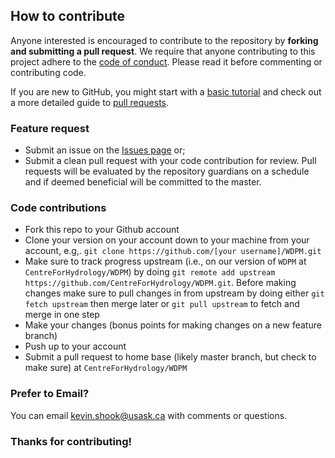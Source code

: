 ## How to contribute
Anyone interested is encouraged to contribute to the repository by **forking and submitting a pull request**. 
We require that anyone contributing to this project adhere to the [code of conduct](https://github.com/CentreForHydrology/WDPM/blob/master/CODE_OF_CONDUCT.md). Please read it before commenting or contributing code.  

If you are new to GitHub, you might start with a [basic tutorial](https://help.github.com/articles/set-up-git) and  check out a more detailed guide to [pull requests](https://help.github.com/articles/using-pull-requests/).



### Feature request

* Submit an issue on the [Issues page](https://github.com/CentreForHydrology/WDPM/issues) or;
* Submit a clean pull request with your code contribution for review. Pull requests will be evaluated by the repository guardians on a schedule and if deemed beneficial will be committed to the master.

### Code contributions

* Fork this repo to your Github account
* Clone your version on your account down to your machine from your account, e.g,. `git clone https://github.com/[your username]/WDPM.git`
* Make sure to track progress upstream (i.e., on our version of `WDPM` at `CentreForHydrology/WDPM`) by doing `git remote add upstream https://github.com/CentreForHydrology/WDPM.git`. Before making changes make sure to pull changes in from upstream by doing either `git fetch upstream` then merge later or `git pull upstream` to fetch and merge in one step
* Make your changes (bonus points for making changes on a new feature branch)
* Push up to your account
* Submit a pull request to home base (likely master branch, but check to make sure) at `CentreForHydrology/WDPM`

### Prefer to Email?

You can email kevin.shook@usask.ca with comments or questions.

### Thanks for contributing!

